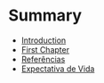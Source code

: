 # Summary

* [Introduction](README.md)
* [First Chapter](chapter1.md)
* [Referências](referencias.md)
* [Expectativa de Vida](expectativa_de_vida.md)

